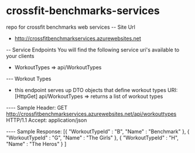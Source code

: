 crossfit-benchmarks-services
============================

repo for crossfit benchmarks web services
-- Site Url
* http://crossfitbenchmarkservices.azurewebsites.net

-- Service Endpoints
You will find the following service uri's available to your clients
* WorkoutTypes => api/WorkoutTypes


--- Workout Types
* this endpoint serves up DTO objects that define workout types
URI: [HttpGet] api/WorkoutTypes => returns a list of workout types


---- Sample Header:
	GET http://crossfitbenchmarkservices.azurewebsites.net/api/workouttypes HTTP/1.1
	Accept: application/json

---- Sample Response:
[{
		"WorkoutTypeId" : "B",
		"Name" : "Benchmark"
	}, {
		"WorkoutTypeId" : "G",
		"Name" : "The Girls"
	}, {
		"WorkoutTypeId" : "H",
		"Name" : "The Heros"
	}
]


